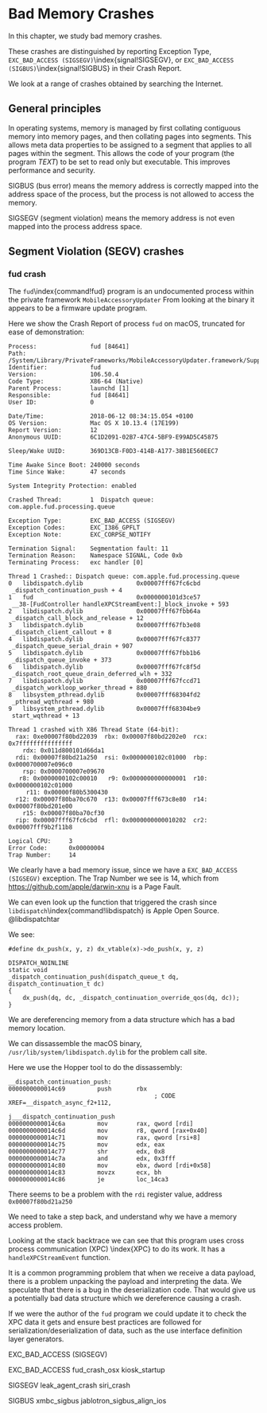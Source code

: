 # Bad Memory Crashes

In this chapter, we study bad memory crashes.

These crashes are distinguished by reporting Exception Type,
`EXC_BAD_ACCESS (SIGSEGV)`\index{signal!SIGSEGV},
or `EXC_BAD_ACCESS (SIGBUS)`\index{signal!SIGBUS} in their Crash Report.

We look at a range of crashes obtained by searching the Internet.

## General principles

In operating systems, memory is managed by first collating contiguous memory into memory pages, and then collating pages into segments.  This allows meta data properties to be assigned to a segment that applies to all pages within the segment.  This allows the code of your program (the program _TEXT_) to be set to read only but executable.  This improves performance and security.

SIGBUS (bus error) means the memory address is correctly mapped into the address space of the process, but the process is not allowed to access the memory.

SIGSEGV (segment violation) means the memory address is not even mapped into the process address space.

## Segment Violation (SEGV) crashes

### fud crash

The `fud`\index{command!fud} program is an undocumented process within the private framework `MobileAccessoryUpdater`
From looking at the binary it appears to be a firmware update program.

Here we show the Crash Report of process `fud` on macOS, truncated for ease of demonstration:

```
Process:               fud [84641]
Path:                  /System/Library/PrivateFrameworks/MobileAccessoryUpdater.framework/Support/fud
Identifier:            fud
Version:               106.50.4
Code Type:             X86-64 (Native)
Parent Process:        launchd [1]
Responsible:           fud [84641]
User ID:               0

Date/Time:             2018-06-12 08:34:15.054 +0100
OS Version:            Mac OS X 10.13.4 (17E199)
Report Version:        12
Anonymous UUID:        6C1D2091-02B7-47C4-5BF9-E99AD5C45875

Sleep/Wake UUID:       369D13CB-F0D3-414B-A177-38B1E560EEC7

Time Awake Since Boot: 240000 seconds
Time Since Wake:       47 seconds

System Integrity Protection: enabled

Crashed Thread:        1  Dispatch queue: com.apple.fud.processing.queue

Exception Type:        EXC_BAD_ACCESS (SIGSEGV)
Exception Codes:       EXC_I386_GPFLT
Exception Note:        EXC_CORPSE_NOTIFY

Termination Signal:    Segmentation fault: 11
Termination Reason:    Namespace SIGNAL, Code 0xb
Terminating Process:   exc handler [0]

Thread 1 Crashed:: Dispatch queue: com.apple.fud.processing.queue
0   libdispatch.dylib             	0x00007fff67fc6cbd
 _dispatch_continuation_push + 4
1   fud                           	0x0000000101d3ce57
 __38-[FudController handleXPCStreamEvent:]_block_invoke + 593
2   libdispatch.dylib             	0x00007fff67fbb64a
 _dispatch_call_block_and_release + 12
3   libdispatch.dylib             	0x00007fff67fb3e08
 _dispatch_client_callout + 8
4   libdispatch.dylib             	0x00007fff67fc8377
 _dispatch_queue_serial_drain + 907
5   libdispatch.dylib             	0x00007fff67fbb1b6
 _dispatch_queue_invoke + 373
6   libdispatch.dylib             	0x00007fff67fc8f5d
 _dispatch_root_queue_drain_deferred_wlh + 332
7   libdispatch.dylib             	0x00007fff67fccd71
 _dispatch_workloop_worker_thread + 880
8   libsystem_pthread.dylib       	0x00007fff68304fd2
 _pthread_wqthread + 980
9   libsystem_pthread.dylib       	0x00007fff68304be9
 start_wqthread + 13

Thread 1 crashed with X86 Thread State (64-bit):
  rax: 0xe00007f80bd22039  rbx: 0x00007f80bd2202e0  rcx: 0x7fffffffffffffff
    rdx: 0x011d800101d66da1
  rdi: 0x00007f80bd21a250  rsi: 0x0000000102c01000  rbp: 0x0000700007e096c0
    rsp: 0x0000700007e09670
   r8: 0x0000000102c00010   r9: 0x0000000000000001  r10: 0x0000000102c01000
     r11: 0x00000f80b5300430
  r12: 0x00007f80ba70c670  r13: 0x00007fff673c8e80  r14: 0x00007f80bd201e00
    r15: 0x00007f80ba70cf30
  rip: 0x00007fff67fc6cbd  rfl: 0x0000000000010202  cr2: 0x00007fff9b2f11b8

Logical CPU:     3
Error Code:      0x00000004
Trap Number:     14
```

We clearly have a bad memory issue, since we have a `EXC_BAD_ACCESS (SIGSEGV)` exception.
The Trap Number we see is 14, which from https://github.com/apple/darwin-xnu is a Page Fault.

We can even look up the function that triggered the crash since `libdispatch`\index{command!libdispatch} is Apple Open Source. @libdispatchtar

We see:
```
#define dx_push(x, y, z) dx_vtable(x)->do_push(x, y, z)

DISPATCH_NOINLINE
static void
_dispatch_continuation_push(dispatch_queue_t dq, dispatch_continuation_t dc)
{
	dx_push(dq, dc, _dispatch_continuation_override_qos(dq, dc));
}
```

We are dereferencing memory from a data structure which has a bad memory location.

We can dissassemble the macOS binary, `/usr/lib/system/libdispatch.dylib` for the problem call site.

Here we use the Hopper tool to do the dissassembly:
```
__dispatch_continuation_push:
0000000000014c69         push       rbx
                                         ; CODE XREF=__dispatch_async_f2+112,
                                          j___dispatch_continuation_push
0000000000014c6a         mov        rax, qword [rdi]
0000000000014c6d         mov        r8, qword [rax+0x40]
0000000000014c71         mov        rax, qword [rsi+8]
0000000000014c75         mov        edx, eax
0000000000014c77         shr        edx, 0x8
0000000000014c7a         and        edx, 0x3fff
0000000000014c80         mov        ebx, dword [rdi+0x58]
0000000000014c83         movzx      ecx, bh
0000000000014c86         je         loc_14ca3
```

There seems to be a problem with the `rdi` register value, address `0x00007f80bd21a250`

We need to take a step back, and understand why we have a memory access problem.

Looking at the stack backtrace we can see that this program uses cross process communication (XPC) \index{XPC} to do its work.  It has a `handleXPCStreamEvent` function.

It is a common programming problem that when we receive a data payload, there is a problem unpacking the payload and interpreting the data.  We speculate that there is a bug in the deserialization code.  That would give us a potentially bad data structure which we dereference causing a crash.

If we were the author of the `fud` program we could update it to check the XPC data it gets and ensure best practices are followed for serialization/deserialization of data, such as the use interface definition layer generators.

EXC_BAD_ACCESS (SIGSEGV)

EXC_BAD_ACCESS
fud_crash_osx
kiosk_startup

SIGSEGV
leak_agent_crash
siri_crash

SIGBUS
xmbc_sigbus
jablotron_sigbus_align_ios
